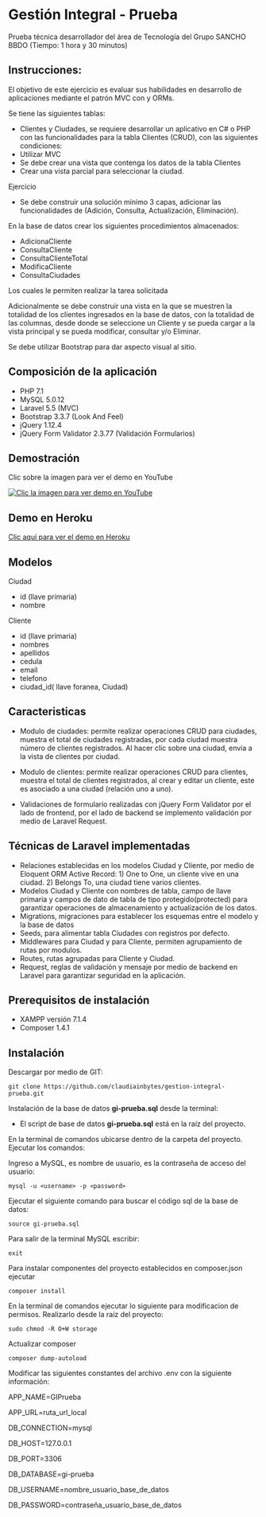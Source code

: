 Gestión Integral - Prueba
===========================================

Prueba técnica desarrollador del área de Tecnología del Grupo SANCHO BBDO (Tiempo: 1 hora y 30 minutos)

## Instrucciones:

El objetivo de este ejercicio es evaluar sus habilidades en desarrollo de aplicaciones mediante el patrón MVC con y ORMs.

Se tiene las siguientes tablas:
- Clientes y Ciudades, se requiere desarrollar un aplicativo en C# o PHP con las funcionalidades para la tabla Clientes (CRUD), con las siguientes condiciones:
- Utilizar MVC
- Se debe crear una vista que contenga los datos de la tabla Clientes
- Crear una vista parcial para seleccionar la ciudad.

Ejercicio
- Se debe construir una solución mínimo 3 capas, adicionar las funcionalidades de (Adición, Consulta, Actualización, Eliminación).

En la base de datos crear los siguientes procedimientos almacenados:
- AdicionaCliente
- ConsultaCliente
- ConsultaClienteTotal
- ModificaCliente
- ConsultaCiudades

Los cuales le permiten realizar la tarea solicitada

Adicionalmente se debe construir una vista en la que se muestren la totalidad de los clientes ingresados en la base de datos, con la totalidad de las columnas, desde donde se seleccione un Cliente y se pueda cargar a la vista principal y se pueda modificar, consultar y/o Eliminar.

Se debe utilizar Bootstrap para dar aspecto visual al sitio.

## Composición de la aplicación

- PHP 7.1
- MySQL 5.0.12
- Laravel 5.5 (MVC)
- Bootstrap 3.3.7 (Look And Feel)
- jQuery 1.12.4
- jQuery Form Validator 2.3.77 (Validación Formularios)

## Demostración

Clic sobre la imagen para ver el demo en YouTube

[![Clic la imagen para ver demo en YouTube](https://img.youtube.com/vi/A57AdCUKsH8/0.jpg)](https://www.youtube.com/watch?v=A57AdCUKsH8)

## Demo en Heroku

[Clic aquí para ver el demo en Heroku](http://thawing-thicket-27452.herokuapp.com/clientes)

## Modelos

Ciudad
- id (llave primaria)
- nombre

Cliente
- id (llave primaria)
- nombres
- apellidos
- cedula
- email
- telefono
- ciudad_id( llave foranea, Ciudad)

## Caracteristicas

- Modulo de ciudades: permite realizar operaciones CRUD para ciudades, muestra el total de ciudades registradas, por cada ciudad muestra número de clientes registrados. Al hacer clic sobre una ciudad, envia a la vista de clientes por ciudad.

- Modulo de clientes: permite realizar operaciones CRUD para clientes, muestra el total de clientes registrados, al crear y editar un cliente, este es asociado a una ciudad (relación uno a uno).

- Validaciones de formulario realizadas con jQuery Form Validator por el lado de frontend, por el lado de backend se implemento validación por medio de Laravel Request.

## Técnicas de Laravel implementadas

- Relaciones establecidas en los modelos Ciudad y Cliente, por medio de Eloquent ORM Active Record: 1) One to One, un cliente vive en una ciudad. 2) Belongs To, una ciudad tiene varios clientes.
- Modelos Ciudad y Cliente con nombres de tabla, campo de llave primaria y campos de dato de tabla de tipo protegido(protected) para garantizar operaciones de almacenamiento y actualización de los datos.
- Migrations, migraciones para establecer los esquemas entre el modelo y la base de datos
- Seeds, para alimentar tabla Ciudades con registros por defecto.
- Middlewares para Ciudad y para Cliente, permiten agrupamiento de rutas por modulos.
- Routes, rutas agrupadas para Cliente y Ciudad.
- Request, reglas de validación y mensaje por medio de backend en Laravel para garantizar seguridad en la aplicación.

## Prerequisitos de instalación

- XAMPP versión 7.1.4
- Composer 1.4.1

## Instalación

Descargar por medio de GIT:

``
git clone https://github.com/claudiainbytes/gestion-integral-prueba.git
``

Instalación de la base de datos **gi-prueba.sql** desde la terminal:

- El script de base de datos **gi-prueba.sql** está en la raíz del proyecto.

En la terminal de comandos ubicarse dentro de la carpeta del proyecto. Ejecutar los comandos:

Ingreso a MySQL, <username> es nombre de usuario, <password> es la contraseña de acceso del usuario:

``
mysql -u <username> -p <password>
``

Ejecutar el siguiente comando para buscar el código sql de la base de datos:

``
source gi-prueba.sql
``

Para salir de la terminal MySQL escribir:

``
exit
``

Para instalar componentes del proyecto establecidos en composer.json ejecutar

``
composer install
``

En la terminal de comandos ejecutar lo siguiente para modificacion de permisos. Realizarlo desde la raíz del proyecto:

``
sudo chmod -R O+W storage
``

Actualizar composer

``
composer dump-autoload
``

Modificar las siguientes constantes del archivo .env con la siguiente información:

APP_NAME=GIPrueba

APP_URL=ruta_url_local

DB_CONNECTION=mysql

DB_HOST=127.0.0.1

DB_PORT=3306

DB_DATABASE=gi-prueba

DB_USERNAME=nombre_usuario_base_de_datos

DB_PASSWORD=contraseña_usuario_base_de_datos






